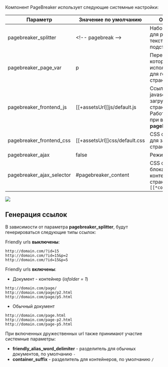 Компонент PageBreaker использует следующие системные настройки:


Параметр					| Значение по умолчанию			| Описание
----------------------------|-------------------------------|----------
pagebreaker_splitter		| &lt;!-- pagebreak --&gt;			| Набор символов для разделения текста на подстраницы
pagebreaker_page_var		| p								| Переменная, которая будет использована для генерации страницы
pagebreaker_frontend_js		| [[+assetsUrl]]js/default.js	| Ссылка на javascript для загрузки на страницу. Работает только при включенном **pagebreaker_ajax**
pagebreaker_frontend_css	| [[+assetsUrl]]css/default.css	| CSS оформление для загрузки на страницу
pagebreaker_ajax			| false							| Режим ajax
pagebreaker_ajax_selector	| #pagebreaker_content			| CSS селектор блока с контентом страницы `[[*content]]`

[![](http://st.bezumkin.ru/files/3/3/a/33aa6a26ab948732ec6dc0ab6de69929s.jpg)](http://st.bezumkin.ru/files/3/3/a/33aa6a26ab948732ec6dc0ab6de69929.png)

## Генерация ссылок
В зависимости от параметра **pagebreaker_splitter**, будут генерироваться следующие типы ссылок:

Friendly urls **выключены**:
```
http://domain.com/?id=15
http://domain.com/?id=15&p=2
http://domain.com/?id=15&p=5
```

Friendly urls **включены**:

* Документ - контейнер (*isfolder = 1*)
```
http://domain.com/page/
http://domain.com/page/p2.html
http://domain.com/page/p5.html
```

* Обычный документ
```
http://domain.com/page.html
http://domain.com/page-p2.html
http://domain.com/page-p5.html
```

При включенных дружественных url также принимают участие системные параметры:

* **friendly_alias_word_delimiter** - разделитель для обычных документов, по умолчанию `-`
* **container_suffix** - разделитель для контейнеров, по умолчанию `/`